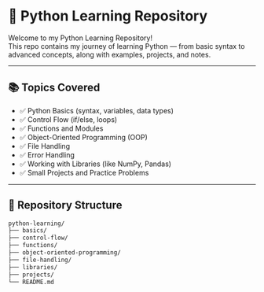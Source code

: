 # 🐍 Python Learning Repository

Welcome to my Python Learning Repository!  
This repo contains my journey of learning Python — from basic syntax to advanced concepts, along with examples, projects, and notes.

---

## 📚 Topics Covered

- ✅ Python Basics (syntax, variables, data types)
- ✅ Control Flow (if/else, loops)
- ✅ Functions and Modules
- ✅ Object-Oriented Programming (OOP)
- ✅ File Handling
- ✅ Error Handling
- ✅ Working with Libraries (like NumPy, Pandas)
- ✅ Small Projects and Practice Problems

---

## 📂 Repository Structure

```bash
python-learning/
├── basics/
├── control-flow/
├── functions/
├── object-oriented-programming/
├── file-handling/
├── libraries/
├── projects/
└── README.md
